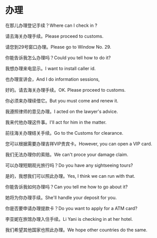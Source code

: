 # 办理

<p><span class="chinese">在那儿办理登记手续？</span><span class="english">Where can I check in ?</span></p>

<p><span class="chinese">请去海关办理手续。</span><span class="english">Please proceed to customs.</span></p>

<p><span class="chinese">请您到29号窗口办理。</span><span class="english">Please go to Window No. 29.</span></p>

<p><span class="chinese">你能告诉我怎么办理吗？</span><span class="english">Could you tell how to do it?</span></p>

<p><span class="chinese">我想办理来电显示。</span><span class="english">I want to install caller id.</span></p>

<p><span class="chinese">也办理宣讲会，</span><span class="english">And I do information sessions,</span></p>

<p><span class="chinese">好的。请去海关办理手续。</span><span class="english">OK. Please proceed to customs.</span></p>

<p><span class="chinese">你必须来办理续借它。</span><span class="english">But you must come and renew it.</span></p>

<p><span class="chinese">我遵照律师的意见办理。</span><span class="english">I acted on the lawyer's advice.</span></p>

<p><span class="chinese">我来代他办理这件事。</span><span class="english">I'll act for him in the matter.</span></p>

<p><span class="chinese">前往海关办理结关手续。</span><span class="english">Go to the Customs for clearance.</span></p>

<p><span class="chinese">您可以根据需要办理吉祥VIP贵宾卡。</span><span class="english">However, you can open a VIP card.</span></p>

<p><span class="chinese">我们无法办理你的索赔。</span><span class="english">We can't proce your damage claim.</span></p>

<p><span class="chinese">可以办理短期观光旅行吗？</span><span class="english">Do you have any sightseeing tours?</span></p>

<p><span class="chinese">是的，我想我们可以照此办理。</span><span class="english">Yes, I think we can run with that.</span></p>

<p><span class="chinese">你能告诉我如何办理吗？</span><span class="english">Can you tell me how to go about it?</span></p>

<p><span class="chinese">她将为你办理手续。</span><span class="english">She'll handle your deposit for you.</span></p>

<p><span class="chinese">你是否要申请办理提款卡？</span><span class="english">Do you want to apply for a ATM card?</span></p>

<p><span class="chinese">李亚妮在旅馆办理入住手续。</span><span class="english">Li Yani is checking in at her hotel.</span></p>

<p><span class="chinese">我们希望其他国家也照此办理。</span><span class="english">We hope other countries do the same.</span></p>

